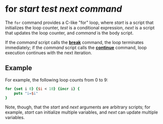 # for *start* *test* *next* *command*

The `for` command provides a C-like "for" loop, where *start* is a script that initializes the
loop counter, *test* is a conditional expression, *next* is a script that updates the loop
counter, and *command* is the body script.

If the *command* script calls the [**break**](./break.md) command, the loop terminates
immediately; if the *command* script calls the [**continue**](./continue.md) command,
loop execution continues with the next iteration.

## Example

For example, the following loop counts from 0 to 9:

```tcl
for {set i 0} {$i < 10} {incr i} {
    puts "i=$i"
}
```

Note, though, that the *start* and *next* arguments are arbitrary scripts; for example, *start*
can initialize multiple variables, and *next* can update multiple variables.
